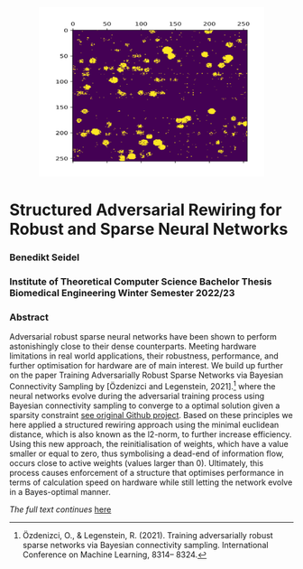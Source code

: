 <p align="center">
  <img src="sparse5_wb_trades_layer9.svg" width="400" height="300" alt="Title Image">
</p>

# Structured Adversarial Rewiring for Robust and Sparse Neural Networks
### Benedikt Seidel
### Institute of Theoretical Computer Science Bachelor Thesis Biomedical Engineering Winter Semester 2022/23

### Abstract
Adversarial robust sparse neural networks have been shown to perform astonishingly close to their dense counterparts. Meeting hardware limitations in real world applications, their robustness, performance, and further optimisation for hardware are of main interest. We build up further on the paper Training Adversarially Robust Sparse Networks via Bayesian Connectivity Sampling by [Özdenizci and Legenstein, 2021].[^1] where the neural networks evolve during the adversarial training process using Bayesian connectivity sampling to converge to a optimal solution given a sparsity constraint [see original Github project](https://github.com/IGITUGraz/SparseAdversarialTraining). Based on these principles we here applied a structured rewiring approach using the minimal euclidean distance, which is also known as the l2-norm, to further increase efficiency. Using this new approach, the reinitialisation of weights, which have a value smaller or equal to zero, thus symbolising a dead-end of information flow, occurs close to active weights (values larger than 0). Ultimately, this process causes enforcement of a structure that optimises performance in terms of calculation speed on hardware while still letting the network evolve in a Bayes-optimal manner.

*The full text continues* [here](Structured_Adversarial_Rewiring_for_Robust_andSparse_Neural_Networks.pdf)

[^1]: Özdenizci, O., & Legenstein, R. (2021). Training adversarially robust sparse networks via Bayesian connectivity sampling. International Conference on Machine Learning, 8314– 8324.
